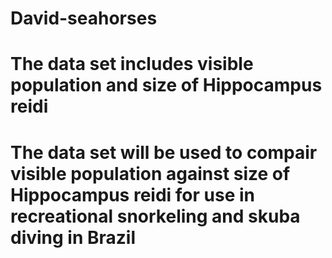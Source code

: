 # David-seahorses

# The data set includes visible population and size of Hippocampus reidi

# The data set will be used to compair visible population against size of Hippocampus reidi for use in recreational snorkeling and skuba diving in Brazil
